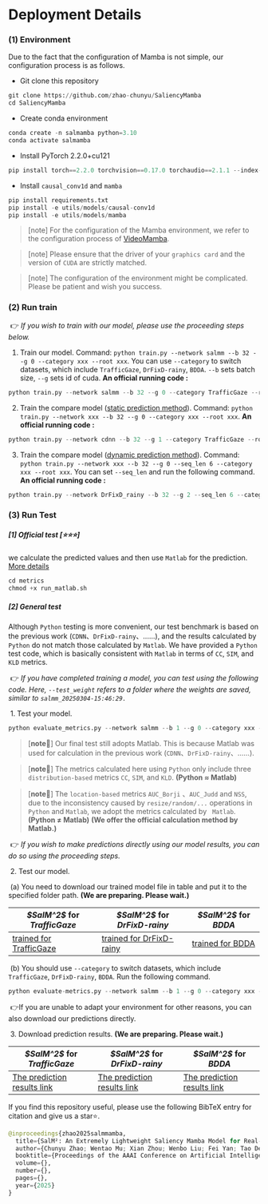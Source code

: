 # Deployment Details

### (1) Environment

Due to the fact that the configuration of Mamba is not simple, our configuration process is as follows.

* Git clone this repository

```python
git clone https://github.com/zhao-chunyu/SaliencyMamba
cd SaliencyMamba
```
* Create conda environment

```python
conda create -n salmamba python=3.10
conda activate salmamba
```
* Install PyTorch 2.2.0+cu121

```python
pip install torch==2.2.0 torchvision==0.17.0 torchaudio==2.1.1 --index-url https://download.pytorch.org/whl/cu121
```

* Install `causal_conv1d` and `mamba`

```python
pip install requirements.txt
pip install -e utils/models/causal-conv1d
pip install -e utils/models/mamba
```

> [note] For the configuration of the Mamba environment, we refer to the configuration process of [VideoMamba](https://github.com/OpenGVLab/VideoMamba/tree/main/videomamba). 

> [note] Please ensure that the driver of your `graphics card` and the version of `CUDA` are strictly matched.

> [note] The configuration of the environment might be complicated. Please be patient and wish you success.

### (2) Run train

​	👉 *If you wish to train with our model, please use the proceeding steps below.*

1. Train our model.  Command: `python train.py --network salmm --b 32 --g 0 --category xxx --root xxx`. You can use `--category` to switch datasets, which include `TrafficGaze`, `DrFixD-rainy`, `BDDA`. `--b` sets batch size, `--g` sets id of cuda. 
	**An official running code :**
```python
python train.py --network salmm --b 32 --g 0 --category TrafficGaze --root dataset/TrafficGaze
```

2. Train the compare model (<u>static prediction method</u>). Command: `python train.py --network xxx --b 32 --g 0 --category xxx --root xxx`. 
	**An official running code :**

```python
python train.py --network cdnn --b 32 --g 1 --category TrafficGaze --root dataset/TrafficGaze
```

3. Train the compare model (<u>dynamic prediction method</u>). Command: `python train.py --network xxx --b 32 --g 0 --seq_len 6 --category xxx --root xxx`. You can set `--seq_len` and run the following command.
	**An official running code :**

```python
python train.py --network DrFixD_rainy --b 32 --g 2 --seq_len 6 --category TrafficGaze --root dataset/TrafficGaze
```

### (3) Run Test

##### 		[1] Official test [⭐⭐⭐]

we calculate the predicted values and then use `Matlab` for the prediction. [More details](metrics/README.md)

```python
cd metrics
chmod +x run_matlab.sh
```

##### 		[2] General test

Although `Python` testing is more convenient, our test benchmark is based on the previous work (`CDNN`、`DrFixD-rainy`、......), and the results calculated by `Python` do not match those calculated by `Matlab`. We have provided a `Python` test code, which is basically consistent with `Matlab` in terms of `CC`, `SIM`, and `KLD` metrics.

​	👉 *If you have completed training a model, you can test using the following code. Here, `--test_weight` refers to a folder where the weights are saved, similar to `salmm_20250304-15:46:29.`*

​	1. Test your model.

```python
python evaluate_metrics.py --network salmm --b 1 --g 0 --category xxx --root xxx --test_weight xxx
```

> [**note**📕] Our final test still adopts Matlab. This is because Matlab was used for calculation in the previous work (`CDNN`、`DrFixD-rainy`、......). 

> [**note**📕] The metrics calculated here using `Python` only include three `distribution-based` metrics `CC`, `SIM`, and `KLD`. **(Python ≈ Matlab)**

> [**note**📕] The `location-based` metrics `AUC_Borji` 、`AUC_Judd` and `NSS`, due to the inconsistency caused by `resize/random/...` operations in `Python` and `Matlab`, we adopt the metrics calculated by ` Matlab`. **(Python ≠ Matlab)** **(We offer the official calculation method by Matlab.)**

​	👉 *If you wish to make predictions directly using our model results, you can do so using the proceeding steps.*

​	2. Test our model.

​		(a) You need to download our trained model file in table and put it to the specified folder path.   **(We are preparing. Please wait.)**

<div align="center">
<table>
  <thead>
    <tr>
      <th><i>$SalM^2$</i> for <i>TrafficGaze</i></th>
      <th><i>$SalM^2$</i> for <i>DrFixD-rainy</i></th>
      <th><i>$SalM^2$</i> for <i>BDDA</i></th>
    </tr>
  </thead>
  <tbody>
    <tr>
      <td><a href="http://www.baidu.com" title="trained for TrafficGaze">trained for TrafficGaze</a></td>
      <td><a href="http://www.baidu.com" title="trained for DrFixD-rainy">trained for DrFixD-rainy</a></td>
      <td><a href="http://www.baidu.com" title="trained for BDDA">trained for BDDA</a></td>
    </tr>
  </tbody>
</table>
</div>

​		(b) You should use `--category` to switch datasets, which include `TrafficGaze`, `DrFixD-rainy`, `BDDA`. Run the following command.

```python
python evaluate-metrics.py --network salmm --b 1 --g 0 --category xxx --root xxx --test_weight xxx
```

​	👉If you are unable to adapt your environment for other reasons, you can also download our predictions directly.

​	3. Download prediction results.    **(We are preparing. Please wait.)**

<div align="center">
<table>
  <thead>
    <tr>
      <th><i>$SalM^2$</i> for <i>TrafficGaze</i></th>
      <th><i>$SalM^2$</i> for <i>DrFixD-rainy</i></th>
      <th><i>$SalM^2$</i> for <i>BDDA</i></th>
    </tr>
  </thead>
  <tbody>
    <tr>
      <td><a href="http://www.baidu.com" title="Prediction TrafficGaze">The prediction results link</a></td>
      <td><a href="http://www.baidu.com" title="Prediction DrFixD-rainy">The prediction results link</a></td>
      <td><a href="http://www.baidu.com" title="Prediction BDDA">The prediction results link</a></td>
    </tr>
  </tbody>
</table>
</div>


If you find this repository useful, please use the following BibTeX entry for citation and give us a star⭐.

```python
@inproceedings{zhao2025salmmamba,
  title={SalM²: An Extremely Lightweight Saliency Mamba Model for Real-Time Cognitive Awareness of Driver Attention},
  author={Chunyu Zhao; Wentao Mu; Xian Zhou; Wenbo Liu; Fei Yan; Tao Deng},
  booktitle={Proceedings of the AAAI Conference on Artificial Intelligence},
  volume={},
  number={},
  pages={},
  year={2025}
}
```